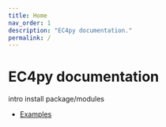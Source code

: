 ```yaml
---
title: Home
nav_order: 1
description: "EC4py documentation."
permalink: /
---
```



# EC4py documentation

   intro
   install
   package/modules
   - [Examples](/examples/)
    


